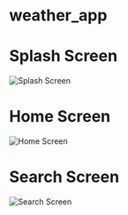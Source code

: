 # weather_app

# Splash Screen
![Splash Screen](https://user-images.githubusercontent.com/54678239/138886222-5749fdd4-002e-42c7-9cf8-d267dcb82617.png)

# Home Screen
![Home Screen](https://user-images.githubusercontent.com/54678239/138886228-f2e8edbb-b356-4458-8d4a-4b83d9f17dd9.png)

# Search Screen
![Search Screen](https://user-images.githubusercontent.com/54678239/138886232-99fd3855-0a2e-405c-93eb-5d874afc1be9.png)
